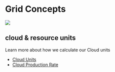  # Grid Concepts

![](grid_header.png)

## cloud & resource units

Learn more about how we calculate our Cloud units

- [Cloud Units](cloud_units.md)
- [Cloud Production Rate](cloud_production_rate.md)
